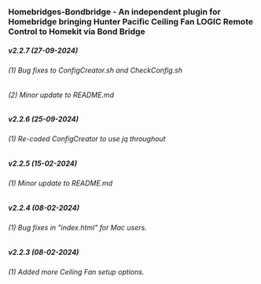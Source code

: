 ### Homebridges-Bondbridge - An independent plugin for Homebridge bringing Hunter Pacific Ceiling Fan LOGIC Remote Control to Homekit via Bond Bridge

##### v2.2.7 (27-09-2024)
###### (1) Bug fixes to ConfigCreator.sh and CheckConfig.sh
###### (2) Minor update to README.md

##### v2.2.6 (25-09-2024)
###### (1) Re-coded ConfigCreator to use jq throughout

##### v2.2.5 (15-02-2024)
###### (1) Minor update to README.md

##### v2.2.4 (08-02-2024)
###### (1) Bug fixes in "index.html" for Mac users.

##### v2.2.3 (08-02-2024)
###### (1) Added more Ceiling Fan setup options.
